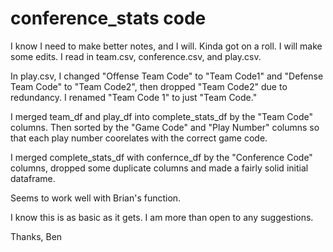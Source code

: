 # conference_stats code

I know I need to make better notes, and I will. Kinda got on a roll. I will make some edits. I read in team.csv, conference.csv, and play.csv. 

In play.csv, I changed "Offense Team Code" to "Team Code1" and "Defense Team Code" to "Team Code2", then dropped "Team Code2" due to redundancy. I renamed "Team Code 1" to just "Team Code."

I merged team_df and play_df into complete_stats_df by the "Team Code" columns. Then sorted by the "Game Code" and "Play Number" columns so that each play number coorelates with the correct game code.

I merged complete_stats_df with confernce_df by the "Conference Code" columns, dropped some duplicate columns and made a fairly solid initial dataframe.

Seems to work well with Brian's function.

I know this is as basic as it gets. I am more than open to any suggestions. 

Thanks,
Ben
